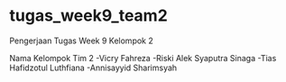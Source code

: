 # tugas_week9_team2
Pengerjaan Tugas Week 9 Kelompok 2 

Nama Kelompok Tim 2
-Vicry Fahreza
-Riski Alek Syaputra Sinaga
-Tias Hafidzotul Luthfiana
-Annisayyid Sharimsyah
